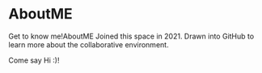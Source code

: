 # AboutME
Get to know me!AboutME
Joined this space in 2021.
Drawn into GitHub to learn more about the collaborative environment.

Come say Hi :)!
